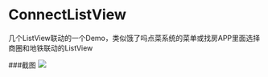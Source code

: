 # ConnectListView
几个ListView联动的一个Demo，类似饿了吗点菜系统的菜单或找房APP里面选择商圈和地铁联动的ListView

###截图
![](https://github.com/maning0303/ConnectListView/raw/master/screenshots/001.jpg)
